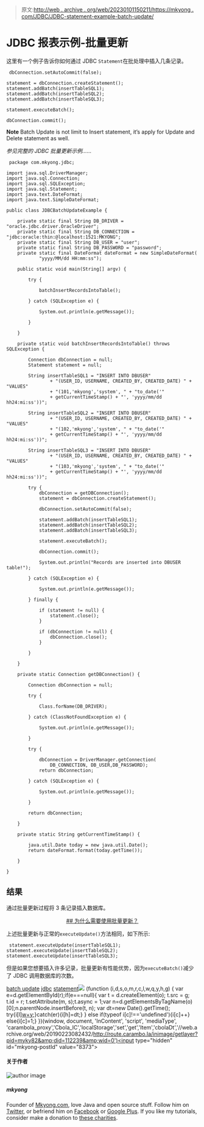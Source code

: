 > 原文:[http://web . archive . org/web/20230101150211/https://mkyong . com/JDBC/JDBC-statement-example-batch-update/](http://web.archive.org/web/20230101150211/https://mkyong.com/jdbc/jdbc-statement-example-batch-update/)

# JDBC 报表示例-批量更新

这里有一个例子告诉你如何通过 JDBC `Statement`在批处理中插入几条记录。

```
 dbConnection.setAutoCommit(false);

statement = dbConnection.createStatement();
statement.addBatch(insertTableSQL1);
statement.addBatch(insertTableSQL2);
statement.addBatch(insertTableSQL3);

statement.executeBatch();

dbConnection.commit(); 
```

**Note**
Batch Update is not limit to Insert statement, it’s apply for Update and Delete statement as well.

*参见完整的 JDBC 批量更新示例……*

```
 package com.mkyong.jdbc;

import java.sql.DriverManager;
import java.sql.Connection;
import java.sql.SQLException;
import java.sql.Statement;
import java.text.DateFormat;
import java.text.SimpleDateFormat;

public class JDBCBatchUpdateExample {

	private static final String DB_DRIVER = "oracle.jdbc.driver.OracleDriver";
	private static final String DB_CONNECTION = "jdbc:oracle:thin:@localhost:1521:MKYONG";
	private static final String DB_USER = "user";
	private static final String DB_PASSWORD = "password";
	private static final DateFormat dateFormat = new SimpleDateFormat(
			"yyyy/MM/dd HH:mm:ss");

	public static void main(String[] argv) {

		try {

			batchInsertRecordsIntoTable();

		} catch (SQLException e) {

			System.out.println(e.getMessage());

		}

	}

	private static void batchInsertRecordsIntoTable() throws SQLException {

		Connection dbConnection = null;
		Statement statement = null;

		String insertTableSQL1 = "INSERT INTO DBUSER"
				+ "(USER_ID, USERNAME, CREATED_BY, CREATED_DATE) " + "VALUES"
				+ "(101,'mkyong','system', " + "to_date('"
				+ getCurrentTimeStamp() + "', 'yyyy/mm/dd hh24:mi:ss'))";

		String insertTableSQL2 = "INSERT INTO DBUSER"
				+ "(USER_ID, USERNAME, CREATED_BY, CREATED_DATE) " + "VALUES"
				+ "(102,'mkyong','system', " + "to_date('"
				+ getCurrentTimeStamp() + "', 'yyyy/mm/dd hh24:mi:ss'))";

		String insertTableSQL3 = "INSERT INTO DBUSER"
				+ "(USER_ID, USERNAME, CREATED_BY, CREATED_DATE) " + "VALUES"
				+ "(103,'mkyong','system', " + "to_date('"
				+ getCurrentTimeStamp() + "', 'yyyy/mm/dd hh24:mi:ss'))";

		try {
			dbConnection = getDBConnection();
			statement = dbConnection.createStatement();

			dbConnection.setAutoCommit(false);

			statement.addBatch(insertTableSQL1);
			statement.addBatch(insertTableSQL2);
			statement.addBatch(insertTableSQL3);

			statement.executeBatch();

			dbConnection.commit();

			System.out.println("Records are inserted into DBUSER table!");

		} catch (SQLException e) {

			System.out.println(e.getMessage());

		} finally {

			if (statement != null) {
				statement.close();
			}

			if (dbConnection != null) {
				dbConnection.close();
			}

		}

	}

	private static Connection getDBConnection() {

		Connection dbConnection = null;

		try {

			Class.forName(DB_DRIVER);

		} catch (ClassNotFoundException e) {

			System.out.println(e.getMessage());

		}

		try {

			dbConnection = DriverManager.getConnection(
				DB_CONNECTION, DB_USER,DB_PASSWORD);
			return dbConnection;

		} catch (SQLException e) {

			System.out.println(e.getMessage());

		}

		return dbConnection;

	}

	private static String getCurrentTimeStamp() {

		java.util.Date today = new java.util.Date();
		return dateFormat.format(today.getTime());

	}

} 
```

## 结果

通过批量更新过程将 3 条记录插入数据库。

 <ins class="adsbygoogle" style="display:block; text-align:center;" data-ad-format="fluid" data-ad-layout="in-article" data-ad-client="ca-pub-2836379775501347" data-ad-slot="6894224149">## 为什么需要使用批量更新？

上述批量更新与正常的`executeUpdate()`方法相同，如下所示:

```
 statement.executeUpdate(insertTableSQL1);
statement.executeUpdate(insertTableSQL2);
statement.executeUpdate(insertTableSQL3); 
```

但是如果您想要插入许多记录，批量更新有性能优势，因为`executeBatch()`减少了 JDBC 调用数据库的次数。

[batch update](http://web.archive.org/web/20190223082432/http://www.mkyong.com/tag/batch-update/) [jdbc](http://web.archive.org/web/20190223082432/http://www.mkyong.com/tag/jdbc/) [statement](http://web.archive.org/web/20190223082432/http://www.mkyong.com/tag/statement/)</ins>![](../Images/82ee14a724d5afed8f474775434fe3a6.png) (function (i,d,s,o,m,r,c,l,w,q,y,h,g) { var e=d.getElementById(r);if(e===null){ var t = d.createElement(o); t.src = g; t.id = r; t.setAttribute(m, s);t.async = 1;var n=d.getElementsByTagName(o)[0];n.parentNode.insertBefore(t, n); var dt=new Date().getTime(); try{i[l][w+y](h,i[l][q+y](h)+'&amp;'+dt);}catch(er){i[h]=dt;} } else if(typeof i[c]!=='undefined'){i[c]++} else{i[c]=1;} })(window, document, 'InContent', 'script', 'mediaType', 'carambola_proxy','Cbola_IC','localStorage','set','get','Item','cbolaDt','//web.archive.org/web/20190223082432/http://route.carambo.la/inimage/getlayer?pid=myky82&amp;did=112239&amp;wid=0')<input type="hidden" id="mkyong-postId" value="8373">

#### 关于作者

![author image](../Images/707704a5dbb5a0780f8455859575871a.png)

##### mkyong

Founder of [Mkyong.com](http://web.archive.org/web/20190223082432/http://mkyong.com/), love Java and open source stuff. Follow him on [Twitter](http://web.archive.org/web/20190223082432/https://twitter.com/mkyong), or befriend him on [Facebook](http://web.archive.org/web/20190223082432/http://www.facebook.com/java.tutorial) or [Google Plus](http://web.archive.org/web/20190223082432/https://plus.google.com/110948163568945735692?rel=author). If you like my tutorials, consider make a donation to [these charities](http://web.archive.org/web/20190223082432/http://www.mkyong.com/blog/donate-to-charity/).